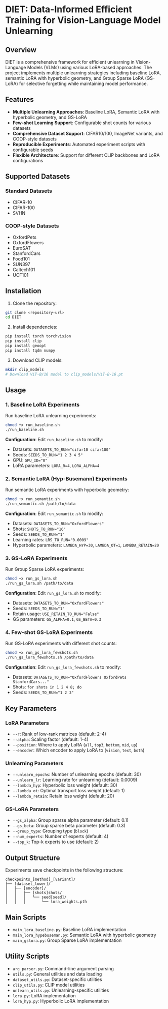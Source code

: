 # DIET: Data-Informed Efficient Training for Vision-Language Model Unlearning

## Overview

DIET is a comprehensive framework for efficient unlearning in Vision-Language Models (VLMs) using various LoRA-based approaches. The project implements multiple unlearning strategies including baseline LoRA, semantic LoRA with hyperbolic geometry, and Group Sparse LoRA (GS-LoRA) for selective forgetting while maintaining model performance.

## Features

- **Multiple Unlearning Approaches**: Baseline LoRA, Semantic LoRA with hyperbolic geometry, and GS-LoRA
- **Few-shot Learning Support**: Configurable shot counts for various datasets
- **Comprehensive Dataset Support**: CIFAR10/100, ImageNet variants, and COOP-style datasets
- **Reproducible Experiments**: Automated experiment scripts with configurable seeds
- **Flexible Architecture**: Support for different CLIP backbones and LoRA configurations

## Supported Datasets

### Standard Datasets
- CIFAR-10
- CIFAR-100
- SVHN

### COOP-style Datasets
- OxfordPets
- OxfordFlowers
- EuroSAT
- StanfordCars
- Food101
- SUN397
- Caltech101
- UCF101


## Installation

1. Clone the repository:
```bash
git clone <repository-url>
cd DIET
```

2. Install dependencies:
```bash
pip install torch torchvision
pip install clip
pip install geoopt
pip install tqdm numpy
```

3. Download CLIP models:
```bash
mkdir clip_models
# Download ViT-B/16 model to clip_models/ViT-B-16.pt
```

## Usage

### 1. Baseline LoRA Experiments

Run baseline LoRA unlearning experiments:

```bash
chmod +x run_baseline.sh
./run_baseline.sh
```

**Configuration**: Edit `run_baseline.sh` to modify:
- Datasets: `DATASETS_TO_RUN="cifar10 cifar100"`
- Seeds: `SEEDS_TO_RUN="1 2 3 4 5"`
- GPU: `GPU_ID="0"`
- LoRA parameters: `LORA_R=4`, `LORA_ALPHA=4`

### 2. Semantic LoRA (Hyp-Busemann) Experiments

Run semantic LoRA experiments with hyperbolic geometry:

```bash
chmod +x run_semantic.sh
./run_semantic.sh /path/to/data
```

**Configuration**: Edit `run_semantic.sh` to modify:
- Datasets: `DATASETS_TO_RUN="OxfordFlowers"`
- Shots: `SHOTS_TO_RUN="16"`
- Seeds: `SEEDS_TO_RUN="1"`
- Learning rates: `LRS_TO_RUN="0.0009"`
- Hyperbolic parameters: `LAMBDA_HYP=30`, `LAMBDA_OT=1`, `LAMBDA_RETAIN=20`

### 3. GS-LoRA Experiments

Run Group Sparse LoRA experiments:

```bash
chmod +x run_gs_lora.sh
./run_gs_lora.sh /path/to/data
```

**Configuration**: Edit `run_gs_lora.sh` to modify:
- Datasets: `DATASETS_TO_RUN="OxfordFlowers"`
- Seeds: `SEEDS_TO_RUN="1"`
- Retain usage: `USE_RETAIN_TO_RUN="False"`
- GS parameters: `GS_ALPHA=0.1`, `GS_BETA=0.3`

### 4. Few-shot GS-LoRA Experiments

Run GS-LoRA experiments with different shot counts:

```bash
chmod +x run_gs_lora_fewshots.sh
./run_gs_lora_fewshots.sh /path/to/data
```

**Configuration**: Edit `run_gs_lora_fewshots.sh` to modify:
- Datasets: `DATASETS_TO_RUN="OxfordFlowers OxfordPets StanfordCars..."`
- Shots: `for shots in 1 2 4 8; do`
- Seeds: `SEEDS_TO_RUN="1 2 3"`

## Key Parameters

### LoRA Parameters
- `--r`: Rank of low-rank matrices (default: 2-4)
- `--alpha`: Scaling factor (default: 1-4)
- `--position`: Where to apply LoRA (`all`, `top3`, `bottom`, `mid`, `up`)
- `--encoder`: Which encoder to apply LoRA to (`vision`, `text`, `both`)

### Unlearning Parameters
- `--unlearn_epochs`: Number of unlearning epochs (default: 30)
- `--unlearn_lr`: Learning rate for unlearning (default: 0.0009)
- `--lambda_hyp`: Hyperbolic loss weight (default: 30)
- `--lambda_ot`: Optimal transport loss weight (default: 1)
- `--lambda_retain`: Retain loss weight (default: 20)

### GS-LoRA Parameters
- `--gs_alpha`: Group sparse alpha parameter (default: 0.1)
- `--gs_beta`: Group sparse beta parameter (default: 0.3)
- `--group_type`: Grouping type (`block`)
- `--num_experts`: Number of experts (default: 4)
- `--top_k`: Top-k experts to use (default: 2)

## Output Structure

Experiments save checkpoints in the following structure:
```
checkpoints_[method]_[variant]/
├── [dataset_lower]/
│   ├── [encoder]/
│   │   ├── [shots]shots/
│   │   │   └── seed[seed]/
│   │   │       └── lora_weights.pth
```

## Main Scripts

- `main_lora_baseline.py`: Baseline LoRA implementation
- `main_lora_hypebuseman.py`: Semantic LoRA with hyperbolic geometry
- `main_gslora.py`: Group Sparse LoRA implementation

## Utility Scripts

- `arg_parser.py`: Command-line argument parsing
- `utils.py`: General utilities and data loading
- `dataset_utils.py`: Dataset-specific utilities
- `clip_utils.py`: CLIP model utilities
- `unlearn_utils.py`: Unlearning-specific utilities
- `lora.py`: LoRA implementation
- `lora_hyp.py`: Hyperbolic LoRA implementation
